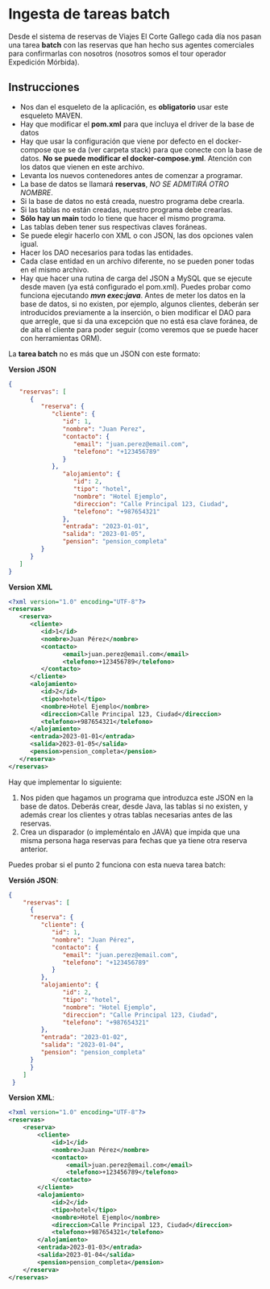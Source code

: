 # Ingesta de tareas batch

Desde el sistema de reservas de Viajes El Corte Gallego cada día nos pasan una tarea **batch** con las reservas que han hecho sus agentes comerciales para confirmarlas con nosotros (nosotros somos el tour operador Expedición Mórbida).

## Instrucciones

* Nos dan el esqueleto de la aplicación, es **obligatorio** usar este esqueleto MAVEN. 
* Hay que modificar el **pom.xml** para que incluya el driver de la base de datos
* Hay que usar la configuración que viene por defecto en el docker-compose que se da (ver carpeta stack) para que  conecte con la base de datos. **No se puede modificar el docker-compose.yml**. Atención con los datos que vienen en este archivo.
* Levanta los nuevos contenedores antes de comenzar a programar.
* La base de datos se llamará **reservas**, *NO SE ADMITIRÁ OTRO NOMBRE*.
* Si la base de datos no está creada, nuestro programa debe crearla.
* Si las tablas no están creadas, nuestro programa debe crearlas.
* **Sólo hay un main** todo lo tiene que hacer el mismo programa.
* Las tablas deben tener sus respectivas claves foráneas.
* Se puede elegir hacerlo con XML o con JSON, las dos opciones valen igual.
* Hacer los DAO necesarios para todas las entidades.
* Cada clase entidad en un archivo diferente, no se pueden poner todas en el mismo archivo.
* Hay que hacer una rutina de carga del JSON a MySQL que se ejecute desde maven (ya está configurado el pom.xml). Puedes probar como funciona ejecutando ***mvn exec:java***. Antes de meter los datos en la base de datos, si no existen, por ejemplo, algunos clientes, deberán ser introducidos previamente a la inserción, o bien modificar el DAO para que arregle, que si da una excepción que no está esa clave foránea, de de alta el cliente para poder seguir (como veremos que se puede hacer con herramientas ORM).

La **tarea batch** no es más que un JSON con este formato:

**Version JSON**

```json
{
   "reservas": [
      {
         "reserva": {
            "cliente": {
               "id": 1,
               "nombre": "Juan Perez",
               "contacto": {
                  "email": "juan.perez@email.com",
                  "telefono": "+123456789"
               }
            },
               "alojamiento": {
                  "id": 2,
                  "tipo": "hotel",
                  "nombre": "Hotel Ejemplo",
                  "direccion": "Calle Principal 123, Ciudad",
                  "telefono": "+987654321"
               },
               "entrada": "2023-01-01",
               "salida": "2023-01-05",
               "pension": "pension_completa"
         }
      }
   ]
}
```

**Version XML**

```xml
<?xml version="1.0" encoding="UTF-8"?>
<reservas>
   <reserva>
      <cliente>
         <id>1</id>
         <nombre>Juan Pérez</nombre>
         <contacto>
               <email>juan.perez@email.com</email>
               <telefono>+123456789</telefono>
         </contacto>
      </cliente>
      <alojamiento>
         <id>2</id>
         <tipo>hotel</tipo>
         <nombre>Hotel Ejemplo</nombre>
         <direccion>Calle Principal 123, Ciudad</direccion>
         <telefono>+987654321</telefono>
      </alojamiento>
      <entrada>2023-01-01</entrada>
      <salida>2023-01-05</salida>
      <pension>pension_completa</pension>
   </reserva>
</reservas>
```

Hay que implementar lo siguiente:

1) Nos piden que hagamos un programa que introduzca este JSON en la base de datos. Deberás crear, desde Java, las tablas si no existen, y además crear los clientes y otras tablas necesarias antes de las reservas.
2) Crea un disparador (o impleméntalo en JAVA) que impida que una misma persona haga reservas para fechas que ya tiene otra reserva anterior.

Puedes probar si el punto 2 funciona con esta nueva tarea batch:

**Versión JSON**:

```json
{
    "reservas": [
      {
      "reserva": {
         "cliente": {
            "id": 1,
            "nombre": "Juan Pérez",
            "contacto": {
               "email": "juan.perez@email.com",
               "telefono": "+123456789"
            }
         },          
         "alojamiento": {
               "id": 2,
               "tipo": "hotel",
               "nombre": "Hotel Ejemplo",
               "direccion": "Calle Principal 123, Ciudad",
               "telefono": "+987654321"
         },
         "entrada": "2023-01-02",
         "salida": "2023-01-04",
         "pension": "pension_completa"
      }
      }
    ]
 }
```


**Version XML**:

```xml
<?xml version="1.0" encoding="UTF-8"?>
<reservas>
    <reserva>
        <cliente>
            <id>1</id>
            <nombre>Juan Pérez</nombre>
            <contacto>
                <email>juan.perez@email.com</email>
                <telefono>+123456789</telefono>
            </contacto>
        </cliente>
        <alojamiento>
            <id>2</id>
            <tipo>hotel</tipo>
            <nombre>Hotel Ejemplo</nombre>
            <direccion>Calle Principal 123, Ciudad</direccion>
            <telefono>+987654321</telefono>
        </alojamiento>
        <entrada>2023-01-03</entrada>
        <salida>2023-01-04</salida>
        <pension>pension_completa</pension>
    </reserva>
</reservas>
```
